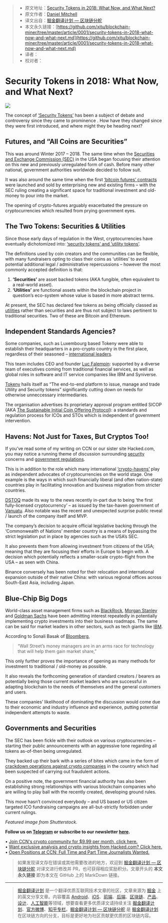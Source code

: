 > * 原文地址：[Security Tokens in 2018: What Now, and What Next?](https://www.ccn.com/security-tokens-in-2018-what-now-and-what-next/)
> * 原文作者：[Daniel Mitchell](https://www.ccn.com/security-tokens-in-2018-what-now-and-what-next/)
> * 译文出自：[掘金翻译计划 — 区块链分舵](https://github.com/xitu/blockchain-miner)
> * 本文永久链接：[https://github.com/xitu/blockchain-miner/tree/master/article/0001/security-tokens-in-2018-what-now-and-what-next.md](https://github.com/xitu/blockchain-miner/tree/master/article/0001/security-tokens-in-2018-what-now-and-what-next.md)
> * 译者：
> * 校对者：

# Security Tokens in 2018: What Now, and What Next?

![](https://248qms3nhmvl15d4ne1i4pxl-wpengine.netdna-ssl.com/wp-content/uploads/2016/07/Secure-digital-lock-760x400.jpg)

The concept of [‘Security Tokens’](https://hacked.com/state-of-securities-token-regulation-and-solutions/) has been a subject of debate and controversy since they came to prominence . How have they changed since they were first introduced, and where might they be heading next?

## Futures, and “All Coins are Securities”

This was around Winter 2017 – 2018. The same time when the [Securities and Exchange Commission (SEC)](https://www.ccn.com/utility-token-ico-probably-securities-offering-sec-chairman/) in the USA began focusing their attention on this new and previously unregulated form of cash. Before many other national, government authorities worldwide decided to follow suit.

It was also around the same time when the first [‘bitcoin futures’ contracts](https://www.ccn.com/cmes-bitcoin-futures-launch-december-18/) were launched and sold by enterprising new and existing firms – with the SEC ruling creating a significant space for traditional investment and old-money to pour into the market.

The opening of crypto-futures arguably exacerbated the pressure on cryptocurrencies which resulted from prying government eyes.

## The Two Tokens: Securities & Utilities

Since those early days of regulation in the West, cryptocurrencies have eventually dichotomized into: [‘security tokens’ and ‘utility tokens’](https://www.investopedia.com/terms/s/security-token.asp).

The definitions used by coin creators and the communities can be flexible, with many fundraisers opting to class their coins as ‘utilities’ to avoid potential additional legal / administrative repercussions – however the most commonly accepted definition is that:

1.  **‘Securities’** are asset backed tokens (AKA fungible, often equivalent to a real-world asset).
2.  **‘Utilities’** are functional assets within the blockchain project in question’s eco-system whose value is based in more abstract terms.

At present, the SEC has declared few tokens as being officially classed as [utilities](https://www.wired.com/story/sec-ether-bitcoin-not-securities/) rather than securities and are thus not subject to laws pertinent to traditional securities. Two of these are Bitcoin and Ethereum.

## Independent Standards Agencies?

Some companies, such as Luxembourg based Tokeny were able to establish their headquarters in a pro-crypto country in the first place, regardless of their seasoned – [international leaders](https://tokeny.com/about-us/).

This team includes CEO and founder [Luc Falempin](https://www.linkedin.com/in/lucfalempin/): supported by a diverse team of executives coming from traditional financial services, as well as global roles in software and IT service companies like IBM and Syniverse.

[Tokeny](https://tokeny.com/) hails itself as “The end-to-end platform to issue, manage and trade Utility and Security tokens” significantly cutting down on needs for otherwise unneccessary intermediaries.

The organisation advertises its proprietary approval program entitled SICOP (AKA [The Sustainable Initial Coin Offering Protocol](https://medium.com/tokeny/othe-sustainable-ico-protocol-sicop-4a9fc09dd722)): a standards and regulation process for ICOs and STOs which is independent of government intervention.

## Havens: Not Just for Taxes, But Cryptos Too!

If you’ve read some of my writing on CCN or our sister site Hacked.com, you may notice a running theme of discussion surrounding [security](https://www.ccn.com/op-ed-crypto-security-the-good-the-bad-and-the-mcafee/) concerns and [government regulations](https://hacked.com/extensive-and-unenforceable-sec-regulations-should-be-challenged/).

This is in addition to the role which many international [‘crypto-havens’](https://hacked.com/regulations-and-crypto-havens-china-and-the-rest-of-the-world/) play as independent advocates of cryptocurrencies on the world stage. One example is the ways in which such financially liberal (and often nation-state) countries play in facilitating innovation and business migration from stricter countries.

[DSTOQ](https://dstoq.com/) made its way to the news recently in-part due to being ‘the first fully-licensed cryptocurrency’ – as issued by the tax-haven government of [Vanuatu](https://hacked.com/vanuatu-joins-list-of-countries-issuing-crypto-licenses/). Also notable was the recent and unexpected surprise public reveal / launch of the company itself and MVP.

The company’s decision to acquire official legislative backing through the ‘Commonwealth of Nations’ member country is a means of bypassing the strict legislation put in place by agencies such as the USA’s SEC.

It also prevents them from allowing investment from citizens of the USA; meaning that they are focusing their efforts in Europe to begin with. A decision which potentially reflects a smaller-scale crypto-flight from the USA – as seen with China.

Binance conversely has been noted for their relocation and international expansion outside of their native China: with various regional offices across South-East Asia, including Japan.

## Blue-Chip Big Dogs

World-class asset management firms such as [BlackRock](https://www.ccn.com/blackrock-the-worlds-largest-asset-manager-is-exploring-cryptocurrencies/), [Morgan Stanley](https://www.ccn.com/morgan-stanley-poaches-credit-suisse-bitcoin-expert-to-head-crypto-division/) and [Goldman Sachs](https://www.ccn.com/goldman-sachs-may-store-bitcoin-for-cryptocurrency-funds-institutional-investors/) have been admitting interest repeatedly in potentially implementing crypto investments into their business roadmaps. The same can be said for market leaders in other sectors, such as tech giants like [IBM](https://www.ccn.com/ibm-wins-aud-1-billion-contract-to-develop-blockchain-tech-initiatives-for-australia-govt/).

According to Sonali Basak of [Bloomberg](https://www.bloomberg.com/news/articles/2018-05-29/morgan-stanley-taps-blackrock-to-help-lure-2-trillion-of-assets),

> “Wall Street’s money managers are in an arms race for technology that will help them gain market share,”

This only further proves the importance of opening as many methods for investment to traditional / old-money as possible.

It also reveals the forthcoming generation of standard creators / bearers as potentially being those current market leaders who are successful in adapting blockchain to the needs of themselves and the general customers and users.

These companies’ likelihood of dominating the discussion would come due to their economic and industry influence and experience, putting potential independent attempts to waste.

## Governments and Securities

The SEC has been fickle with their outlook on various cryptocurrencies – starting their public announcements with an aggressive tone regarding all tokens as-of-then being unregulated.

They backed up their bark with a series of bites which came in the form of [crackdown operations against crypto companies](https://www.cnbc.com/2017/12/21/sec-crackdown-on-cryptocurrencies-is-about-to-get-serious-ex-chairman.html) in the country which had been suspected of carrying out fraudulent actions.

On a positive note, the government financial authority has also been establishing strong relationships with various blockchain companies who are willing to play ball with the recently created, developing ground rules.

This move hasn’t convinced everybody – and US based or US citizen targeted ICO fundraising campaigns are all-but-strictly forbidden under current rulings.

_Featured image from Shutterstock._

**Follow us on [Telegram](https://telegram.me/ccncom) or subscribe to our newsletter [here](https://cryptocoinsnews.us7.list-manage.com/subscribe?u=3cb6c1ebcf594a857d586ea94&id=c970df32b3).**  
  
• [Join CCN's crypto community for $9.99 per month, click here.](https://network.ccn.com)  
• [Want exclusive analysis and crypto insights from Hacked.com? Click here.](https://hacked.com/continue-reading)  
• [Open Positions at CCN: Full Time and Part Time Journalists Wanted.](https://www.ccn.com/ccn-looking-journalists-co-editor/)

> 如果发现译文存在错误或其他需要改进的地方，欢迎到 [掘金翻译计划 — 区块链分舵](https://github.com/xitu/blockchain-miner) 对译文进行修改并 PR，也可获得相应奖励积分。文章开头的 **本文永久链接** 即为本文在 GitHub 上的 MarkDown 链接。


---

> [掘金翻译计划](https://github.com/xitu/gold-miner) 是一个翻译优质互联网技术文章的社区，文章来源为 [掘金](https://juejin.im) 上的英文分享文章。内容覆盖 [Android](https://github.com/xitu/gold-miner#android)、[iOS](https://github.com/xitu/gold-miner#ios)、[前端](https://github.com/xitu/gold-miner#前端)、[后端](https://github.com/xitu/gold-miner#后端)、[区块链](https://github.com/xitu/gold-miner#区块链)、[产品](https://github.com/xitu/gold-miner#产品)、[设计](https://github.com/xitu/gold-miner#设计)、[人工智能](https://github.com/xitu/gold-miner#人工智能)等领域，想要查看更多优质译文请持续关注 [掘金翻译计划](https://github.com/xitu/gold-miner)、[官方微博](http://weibo.com/juejinfanyi)、[知乎专栏](https://zhuanlan.zhihu.com/juejinfanyi)。[掘金翻译计划 — 区块链分舵](https://github.com/xitu/blockchain-miner) 是 [掘金翻译计划](https://github.com/xitu/gold-miner) 在区块链方向的分支，目标是更好地为社区贡献更优质的区块链内容。
